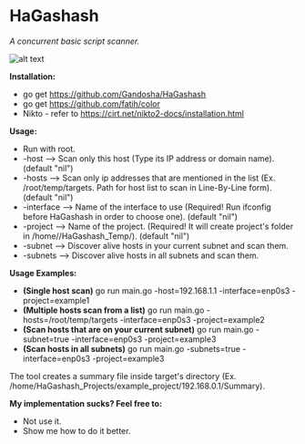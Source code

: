 # HaGashash
*A concurrent basic script scanner.*

![alt text](https://i.imgflip.com/139g0q.jpg)

**Installation:**
* go get https://github.com/Gandosha/HaGashash
* go get https://github.com/fatih/color
* Nikto - refer to https://cirt.net/nikto2-docs/installation.html

**Usage:**
* Run with root.
* -host 
--> Scan only this host (Type its IP address or domain name). (default "nil")
* -hosts 
--> Scan only ip addresses that are mentioned in the list (Ex. /root/temp/targets. Path for host list to scan in Line-By-Line form). (default "nil")
* -interface 
--> Name of the interface to use (Required! Run ifconfig before HaGashash in order to choose one). (default "nil")
* -project 
--> Name of the project. (Required! It will create project's folder in /home//HaGashash_Temp/). (default "nil")
* -subnet 
--> Discover alive hosts in your current subnet and scan them.
* -subnets 
--> Discover alive hosts in all subnets and scan them.

**Usage Examples:**
* **(Single host scan)** go run main.go -host=192.168.1.1 -interface=enp0s3 -project=example1
* **(Multiple hosts scan from a list)** go run main.go -hosts=/root/temp/targets -interface=enp0s3 -project=example2
* **(Scan hosts that are on your current subnet)** go run main.go -subnet=true -interface=enp0s3 -project=example3
* **(Scan hosts in all subnets)** go run main.go -subnets=true -interface=enp0s3 -project=example3

The tool creates a summary file inside target's directory (Ex. /home/HaGashash_Projects/example_project/192.168.0.1/Summary). 

**My implementation sucks? Feel free to:**
* Not use it.
* Show me how to do it better.
